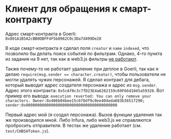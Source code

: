 # Клиент для обращения к смарт-контракту

Адрес смарт-контракта в Goerli: `0x801A1B5A2cBB0DBFF4F5b8962C0c3Da7d499De28`

В коде смарт-контракта я сделал поля `creator` и `name` `indexed`, что позволило бы делать поиск событий по фильтрам. Однако, 4-го пункта из задания на 9 нет, так как в web3.js фильтры [не работают](https://github.com/web3/web3.js/issues/5862).

Также почему-то не работает удаление при деплое в Goerli, так как я делаю `require(msg.sender == character.creator)`, чтобы пользователи не могли удалять чужих персонажей.
Я сделал контракт для дебага, который выводит адрес создателя персонажа и адрес из `msg.sender`. Адрес этого контракта: `0x5cAf0c3c7fD23E4a6262159c69F66d1045a59320`. Вот пример его вывода:
`execution reverted: You can only remove your characters. Owner:0x406b04bee15c6f0df9c0ee404eda683b36517290; sender:0x0000000000000000000000000000000000000000`

Первый адрес мой (я создал персонажа). Вызов функции удаления так же производился мной. Либо Infura, либо web3.js не справляются пробросить отправителя. В тестах же удаление работает (см. `test/CHBSHToken.js`).